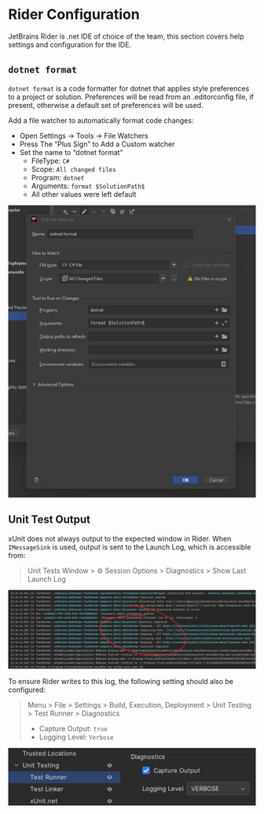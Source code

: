 # Rider Configuration

JetBrains Rider is .net IDE of choice of the team, this section covers help settings and configuration for the IDE.

## `dotnet format`

`dotnet format` is a code formatter for dotnet that applies style preferences to a project or solution. Preferences will be read from an .editorconfig file, if present, otherwise a default set of preferences will be used.  

Add a file watcher to automatically format code changes:

- Open Settings -> Tools -> File Watchers
- Press The “Plus Sign” to Add a Custom watcher
- Set the name to “dotnet format”
  - FileType: `C#`
  - Scope: `All changed files`
  - Program: `dotnet`
  - Arguments: `format $SolutionPath$`
  - All other values were left default

![Rider file watcher](./images/rider-dotnet-format-watcher.png)

## Unit Test Output

xUnit does not always output to the expected window in Rider. When `IMessageSink` is used, output is sent to the Launch Log, which is accessible from:

> Unit Tests Window > ⚙️ Session Options > Diagnostics > Show Last Launch Log

![Rider Launch Log](./images/rider-launch-log.png)

To ensure Rider writes to this log, the following setting should also be configured:

> Menu > File > Settings > Build, Execution, Deployment > Unit Testing > Test Runner > Diagnostics
>
> - Capture Output: `true`
> - Logging Level: `Verbose`

![Rider Test Runner config](./images/rider-test-runner-diagnostics.png)

